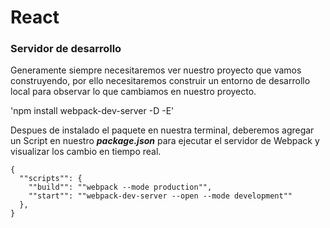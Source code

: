 # React

### Servidor de desarrollo

Generamente siempre necesitaremos ver nuestro proyecto que vamos construyendo, por ello necesitaremos construir un entorno de desarrollo local para observar lo que cambiamos en nuestro proyecto.

'npm install webpack-dev-server -D -E'

Despues de instalado el paquete en nuestra terminal, deberemos agregar un Script en nuestro ***package.json*** para ejecutar el servidor de Webpack y visualizar los cambio en tiempo real.

```
{
  ""scripts"": {
    ""build"": ""webpack --mode production"",
    ""start"": ""webpack-dev-server --open --mode development""
  },
}
```